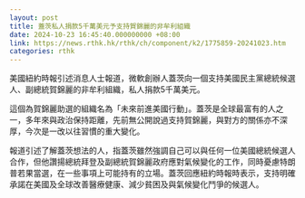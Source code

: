 ```yaml
---
layout: post
title: 蓋茨私人捐款5千萬美元予支持賀錦麗的非牟利組織
date: 2024-10-23 16:45:40.000000000 +08:00
link: https://news.rthk.hk/rthk/ch/component/k2/1775859-20241023.htm
categories: rthk
---
```


美國紐約時報引述消息人士報道，微軟創辦人蓋茨向一個支持美國民主黨總統候選人、副總統賀錦麗的非牟利組織，私人捐款5千萬美元。

這個為賀錦麗助選的組織名為「未來前進美國行動」。蓋茨是全球最富有的人之一，多年來與政治保持距離，先前無公開說過支持賀錦麗，與對方的關係亦不深厚，今次是一改以往習慣的重大變化。

報道引述了解蓋茨想法的人，指蓋茨雖然強調自己可以與任何一位美國總統候選人合作，但他讚揚總統拜登及副總統賀錦麗政府應對氣候變化的工作，同時憂慮特朗普若果當選，在一些事項上可能持有的立場。蓋茨回應紐約時報時表示，支持明確承諾在美國及全球改善醫療健康、減少貧困及與氣候變化鬥爭的候選人。

